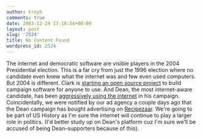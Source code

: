 ```yaml
---
author: troyh
comments: true
date: 2003-12-24 17:18:54+00:00
layout: post
slug: '2524'
title: No Content Found
wordpress_id: 2524
---
```


The internet and democratic software are visible players in the 2004 Presidential election. This is  a far cry from just the 1996 election where no candidate even knew what the internet was and few even used computers. But 2004 is different. Clark is [starting an open source project](http://www.wired.com/news/politics/0,1283,61723,00.html) to build campaign software for anyone to use. And Dean, the most internet-aware candidate, has been [aggressively using the internet](http://www.wired.com/wired/archive/12.01/dean.html) in his campaign. Coincidentally, we were notified by our ad agency a couple days ago that the Dean campaign has bought advertising on [Recipezaar](http://recipezaar.com). We're going to be part of US History as I'm sure the internet will continue to play a larger role in politics. (I'd better study up on Dean's platform cuz I'm sure we'll be accused of being Dean-supporters because of this).
